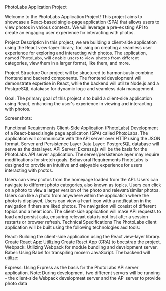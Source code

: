 PhotoLabs Application Project

Welcome to the PhotoLabs Application Project! This project aims to showcase a React-based single-page application (SPA) that allows users to view photos in various contexts. We will leverage a pre-existing API to create an engaging user experience for interacting with photos.

Project Description
In this project, we are building a client-side application using the React view-layer library, focusing on creating a seamless user experience for exploring and interacting with photos. The application, named PhotoLabs, will enable users to view photos from different categories, view them in a larger format, like them, and more.

Project Structure
Our project will be structured to harmoniously combine frontend and backend components. The frontend development will demonstrate expertise in React, while the backend will utilize Node.js and a PostgreSQL database for dynamic logic and seamless data management.

Goal:
The primary goal of this project is to build a client-side application using React, enhancing the user's experience in viewing and interacting with photos.

Screenshots:


Functional Requirements
Client-Side Application (PhotoLabs)
Development of a React-based single page application (SPA) called PhotoLabs.
The application will communicate with the API server over HTTP using the JSON format.
Server and Persistence Layer
Data Layer:
PostgreSQL database will serve as the data layer.
API Server:
Express.js will be the basis for the PhotoLabs API server application.
The server/persistence layer may require modifications for stretch goals.
Behavioral Requirements
PhotoLabs is designed to provide an intuitive and enjoyable experience for users interacting with photos.

Users can view photos from the homepage loaded from the API.
Users can navigate to different photo categories, also known as topics.
Users can click on a photo to view a larger version of the photo and relevant/similar photos.
Users can like a photo from anywhere within the application where the photo is displayed.
Users can view a heart icon with a notification in the navigation if there are liked photos.
The navigation will consist of different topics and a heart icon.
The client-side application will make API requests to load and persist data, ensuring relevant data is not lost after a session restarts or browser refresh.
Technical Specifications
The PhotoLabs client application will be built using the following technologies and tools:

React: Building the client-side application using the React view-layer library.
Create React App: Utilizing Create React App (CRA) to bootstrap the project.
Webpack: Utilizing Webpack for module bundling and development server.
Babel: Using Babel for transpiling modern JavaScript.
The backend will utilize:

Express: Using Express as the basis for the PhotoLabs API server application.
Note: During development, two different servers will be running - the client-side Webpack development server and the API server to provide photo data

